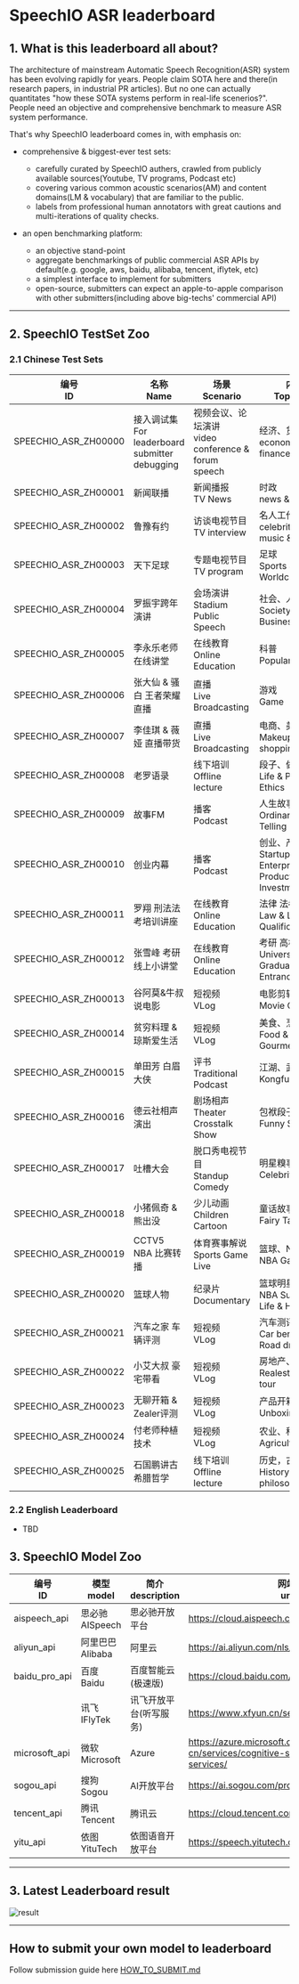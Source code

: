 # SpeechIO ASR leaderboard
## 1. What is this leaderboard all about?
The architecture of mainstream Automatic Speech Recognition(ASR) system has been evolving rapidly for years.  People claim SOTA here and there(in research papers, in industrial PR articles).  But no one can actually quantitates "how these SOTA systems perform in real-life scenerios?".  People need an objective and comprehensive benchmark to measure ASR system performance.

That's why SpeechIO leaderboard comes in, with emphasis on:
* comprehensive & biggest-ever test sets:
  - carefully curated by SpeechIO authers, crawled from publicly available sources(Youtube, TV programs, Podcast etc)
  - covering various common acoustic scenarios(AM) and content domains(LM & vocabulary) that are familiar to the public.
  - labels from professional human annotators with great cautions and multi-iterations of quality checks.

* an open benchmarking platform:
  - an objective stand-point
  - aggregate benchmarkings of public commercial ASR APIs by default(e.g. google, aws, baidu, alibaba, tencent, iflytek, etc)
  - a simplest interface to implement for submitters
  - open-source, submitters can expect an apple-to-apple comparison with other submitters(including above big-techs' commercial API)

---
## 2. SpeechIO TestSet Zoo
### 2.1 Chinese Test Sets

| 编号 <br> ID | 名称 <br> Name |场景 <br> Scenario | 内容领域 <br> Topic Domain | 时长 <br> hours | 难度(1-5) <br> Difficulty  |
| --- | --- | --- | --- | --- | --- |
|SPEECHIO_ASR_ZH00000| 接入调试集 <br> For leaderboard submitter debugging | 视频会议、论坛演讲 <br> video conference & forum speech | 经济、货币、金融 <br> economy, currency, finance | 1.0 | ★★☆ |
|SPEECHIO_ASR_ZH00001| 新闻联播 | 新闻播报 <br> TV News | 时政 <br> news & politics | 9 | ★ |
|SPEECHIO_ASR_ZH00002| 鲁豫有约 | 访谈电视节目 <br> TV interview | 名人工作/生活 <br> celebrity & film & music & daily | 3 | ★★☆ |
|SPEECHIO_ASR_ZH00003| 天下足球 | 专题电视节目 <br> TV program | 足球 <br> Sports & Football & Worldcup | 2.7 | ★★☆ |
|SPEECHIO_ASR_ZH00004| 罗振宇跨年演讲 | 会场演讲 <br> Stadium Public Speech | 社会、人文、商业 <br> Society & Culture & Business Trend | 2.7 | ★★ |
|SPEECHIO_ASR_ZH00005| 李永乐老师在线讲堂 | 在线教育 <br> Online Education | 科普 <br> Popular Science | 4.4 | ★★★ |
|SPEECHIO_ASR_ZH00006| 张大仙 & 骚白 王者荣耀直播 | 直播 <br> Live Broadcasting | 游戏 <br> Game | 1.6 | ★★★☆ |
|SPEECHIO_ASR_ZH00007| 李佳琪 & 薇娅 直播带货 | 直播 <br> Live Broadcasting | 电商、美妆 <br> Makeup & Online shopping/advertising | 0.9 | ★★★★☆ |
|SPEECHIO_ASR_ZH00008| 老罗语录 | 线下培训 <br> Offline lecture | 段子、做人 <br> Life & Purpose & Ethics | 1.3 | ★★★★☆ |
|SPEECHIO_ASR_ZH00009| 故事FM | 播客 <br> Podcast | 人生故事、见闻 <br> Ordinary Life Story Telling | 4.5 | ★★☆ |
|SPEECHIO_ASR_ZH00010| 创业内幕 | 播客 <br> Podcast | 创业、产品、投资 <br> Startup & Enterprenuer & Product & Investment | 4.2 | ★★☆ |
|SPEECHIO_ASR_ZH00011| 罗翔 刑法法考培训讲座 | 在线教育 <br> Online Education | 法律 法考 <br> Law & Lawyer Qualification Exams | 3.4 | ★★☆ |
|SPEECHIO_ASR_ZH00012| 张雪峰 考研线上小讲堂 | 在线教育 <br> Online Education | 考研 高校报考 <br> University & Graduate School Entrance Exams | 3.4 | ★★★☆ |
|SPEECHIO_ASR_ZH00013| 谷阿莫&牛叔说电影 | 短视频 <br> VLog | 电影剪辑 <br> Movie Cuts | 1.8 | ★★★ |
|SPEECHIO_ASR_ZH00014| 贫穷料理 & 琼斯爱生活 | 短视频 <br> VLog | 美食、烹饪 <br> Food & Cooking & Gourmet | 1 | ★★★☆ |
|SPEECHIO_ASR_ZH00015| 单田芳 白眉大侠 | 评书 <br> Traditional Podcast | 江湖、武侠 <br> Kongfu Fiction | 2.2 | ★★☆ |
|SPEECHIO_ASR_ZH00016| 德云社相声演出 | 剧场相声 <br> Theater Crosstalk Show | 包袱段子 <br> Funny Stories | 1 | ★★★ |
|SPEECHIO_ASR_ZH00017| 吐槽大会 | 脱口秀电视节目 <br> Standup Comedy | 明星糗事 <br> Celebrity Jokes | 1.8 | ★★☆ |
|SPEECHIO_ASR_ZH00018| 小猪佩奇 & 熊出没 | 少儿动画 <br> Children Cartoon | 童话故事、日常 <br> Fairy Tale | 0.9 | ★☆ |
|SPEECHIO_ASR_ZH00019| CCTV5 NBA 比赛转播 | 体育赛事解说 <br> Sports Game Live | 篮球、NBA <br> NBA Game | 0.7 | ★★★ |
|SPEECHIO_ASR_ZH00020| 篮球人物 | 纪录片 <br> Documentary | 篮球明星、成长 <br> NBA Super Stars' Life & History | 2.2 | ★★ |
|SPEECHIO_ASR_ZH00021| 汽车之家 车辆评测 | 短视频 <br> VLog | 汽车测评 <br> Car benchmarks, Road driving test | 1.7 | ★★★☆ |
|SPEECHIO_ASR_ZH00022| 小艾大叔 豪宅带看 | 短视频 <br> VLog | 房地产、豪宅 <br> Realestate, Mansion tour | 1.7 | ★★★ |
|SPEECHIO_ASR_ZH00023| 无聊开箱 & Zealer评测 | 短视频 <br> VLog | 产品开箱评测 <br> Unboxing | 2 | ★★★ |
|SPEECHIO_ASR_ZH00024| 付老师种植技术 | 短视频 <br> VLog | 农业、种植 <br> Agriculture, Planting | 2.7 | ★★★★ |
|SPEECHIO_ASR_ZH00025| 石国鹏讲古希腊哲学 | 线下培训 <br> Offline lecture | 历史，古希腊哲学 <br> History, Greek philosophy | 1.3 | ★★☆ |

### 2.2 English Leaderboard
  * TBD

## 3. SpeechIO Model Zoo
| 编号 <br> ID | 模型 <br> model | 简介 <br> description | 网站 <br> url |
| --- | --- | --- | --- |
|aispeech_api|思必驰 <br> AISpeech | 思必驰开放平台 | https://cloud.aispeech.com |
|aliyun_api|阿里巴巴 <br> Alibaba | 阿里云 | https://ai.aliyun.com/nls/asr|
|baidu_pro_api|百度 <br> Baidu | 百度智能云(极速版) | https://cloud.baidu.com/product/speech/asr |
||讯飞 <br> IFlyTek | 讯飞开放平台(听写服务) | https://www.xfyun.cn/services/voicedictation |
|microsoft_api|微软 <br> Microsoft |Azure| https://azure.microsoft.com/zh-cn/services/cognitive-services/speech-services/ |
|sogou_api|搜狗 <br> Sogou |AI开放平台| https://ai.sogou.com/product/one_recognition/ |
|tencent_api|腾讯 <br> Tencent |腾讯云| https://cloud.tencent.com/product/asr |
|yitu_api|依图 <br> YituTech |依图语音开放平台| https://speech.yitutech.com |
  
---
## 3. Latest Leaderboard result

  ![result](misc/SpeechIO_TIOBE_2021_04.png)

---

## How to submit your own model to leaderboard
Follow submission guide here [HOW_TO_SUBMIT.md](HOW_TO_SUBMIT.md)

